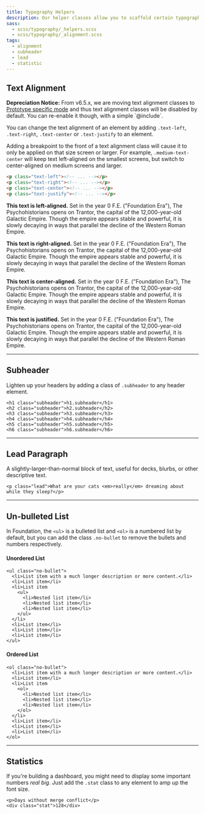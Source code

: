 ```yaml
---
title: Typography Helpers
description: Our helper classes allow you to scaffold certain typographic styles faster.
sass:
  - scss/typography/_helpers.scss
  - scss/typography/_alignment.scss
tags:
  - alignment
  - subheader
  - lead
  - statistic
---
```


## Text Alignment

<div class="callout alert">
  <p><strong>Depreciation Notice:</strong> From v6.5.x, we are moving text alignment classes to <a href="prototyping.html">Prototype specific mode</a> and thus text alignment classes will be disabled by default. You can re-enable it though, with a simple `@include`.</p>
</div>

You can change the text alignment of an element by adding `.text-left`, `.text-right`, `.text-center` or `.text-justify` to an element.

Adding a breakpoint to the front of a text alignment class will cause it to only be applied on that size screen or larger. For example, `.medium-text-center` will keep text left-aligned on the smallest screens, but switch to center-aligned on medium screens and larger.

```html
<p class="text-left"><!-- ... --></p>
<p class="text-right"><!-- ... --></p>
<p class="text-center"><!-- ... --></p>
<p class="text-justify"><!-- ... --></p>
```

<p class="text-left"><strong>This text is left-aligned.</strong> Set in the year 0 F.E. ("Foundation Era"), The Psychohistorians opens on Trantor, the capital of the 12,000-year-old Galactic Empire. Though the empire appears stable and powerful, it is slowly decaying in ways that parallel the decline of the Western Roman Empire.</p>

<p class="text-right"><strong>This text is right-aligned.</strong> Set in the year 0 F.E. ("Foundation Era"), The Psychohistorians opens on Trantor, the capital of the 12,000-year-old Galactic Empire. Though the empire appears stable and powerful, it is slowly decaying in ways that parallel the decline of the Western Roman Empire.</p>

<p class="text-center"><strong>This text is center-aligned.</strong> Set in the year 0 F.E. ("Foundation Era"), The Psychohistorians opens on Trantor, the capital of the 12,000-year-old Galactic Empire. Though the empire appears stable and powerful, it is slowly decaying in ways that parallel the decline of the Western Roman Empire.</p>

<p class="text-justify"><strong>This text is justified.</strong> Set in the year 0 F.E. ("Foundation Era"), The Psychohistorians opens on Trantor, the capital of the 12,000-year-old Galactic Empire. Though the empire appears stable and powerful, it is slowly decaying in ways that parallel the decline of the Western Roman Empire.</p>

---

## Subheader

Lighten up your headers by adding a class of `.subheader` to any header element.

```html_example
<h1 class="subheader">h1.subheader</h1>
<h2 class="subheader">h2.subheader</h2>
<h3 class="subheader">h3.subheader</h3>
<h4 class="subheader">h4.subheader</h4>
<h5 class="subheader">h5.subheader</h5>
<h6 class="subheader">h6.subheader</h6>
```

---

## Lead Paragraph

A slightly-larger-than-normal block of text, useful for decks, blurbs, or other descriptive text.

```html_example
<p class="lead">What are your cats <em>really</em> dreaming about while they sleep?</p>
```

---

## Un-bulleted List

In Foundation, the `<ul>` is a bulleted list and `<ol>` is a numbered list by default, but you can add the class `.no-bullet` to remove the bullets and numbers respectively.

#### Unordered List

```html_example
<ul class="no-bullet">
  <li>List item with a much longer description or more content.</li>
  <li>List item</li>
  <li>List item
    <ul>
      <li>Nested list item</li>
      <li>Nested list item</li>
      <li>Nested list item</li>
    </ul>
  </li>
  <li>List item</li>
  <li>List item</li>
  <li>List item</li>
</ul>
```

#### Ordered List

```html_example
<ol class="no-bullet">
  <li>List item with a much longer description or more content.</li>
  <li>List item</li>
  <li>List item
    <ol>
      <li>Nested list item</li>
      <li>Nested list item</li>
      <li>Nested list item</li>
    </ol>
  </li>
  <li>List item</li>
  <li>List item</li>
  <li>List item</li>
</ol>
```

---

## Statistics

If you're building a dashboard, you might need to display some important numbers *real big*. Just add the `.stat` class to any element to amp up the font size.

```html_example
<p>Days without merge conflict</p>
<div class="stat">128</div>
```